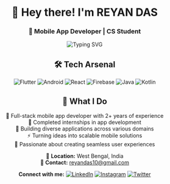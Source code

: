 <div align="center">

# 👋 Hey there! I'm REYAN DAS
### 🚀 Mobile App Developer | CS Student

<img src="https://readme-typing-svg.herokuapp.com?font=Fira+Code&pause=1000&color=36BCF7&center=true&vCenter=true&width=435&lines=Flutter+Developer;Android+Enthusiast;Fintech+Solutions+Builder;Always+Learning+New+Things!" alt="Typing SVG" />

## 🛠️ Tech Arsenal
![Flutter](https://img.shields.io/badge/Flutter-%2302569B.svg?style=for-the-badge&logo=Flutter&logoColor=white)
![Android](https://img.shields.io/badge/Android-3DDC84?style=for-the-badge&logo=android&logoColor=white)
![React](https://img.shields.io/badge/React-%2320232a.svg?style=for-the-badge&logo=react&logoColor=%2361DAFB)
![Firebase](https://img.shields.io/badge/Firebase-039BE5?style=for-the-badge&logo=Firebase&logoColor=white)
![Java](https://img.shields.io/badge/Java-%23ED8B00.svg?style=for-the-badge&logo=java&logoColor=white)
![Kotlin](https://img.shields.io/badge/Kotlin-%230095D5.svg?style=for-the-badge&logo=kotlin&logoColor=white)

## 💼 What I Do
📱 Full-stack mobile app developer with 2+ years of experience  
💼 Completed internships in app development  
🚀 Building diverse applications across various domains  
⚡ Turning ideas into scalable mobile solutions  
🎯 Passionate about creating seamless user experiences 

📍 **Location:** West Bengal, India  
📧 **Contact:** reyandas10@gmail.com  

**Connect with me:**
[![LinkedIn](https://img.shields.io/badge/LinkedIn-%230077B5.svg?style=for-the-badge&logo=linkedin&logoColor=white)](https://www.linkedin.com/in/reyan-das-1533b4276)
[![Instagram](https://img.shields.io/badge/Instagram-%23E4405F.svg?style=for-the-badge&logo=Instagram&logoColor=white)](https://www.instagram.com/reyan_.x1?igsh=ZWQzZmFia2M3NHFm)
[![Twitter](https://img.shields.io/badge/Twitter-%231DA1F2.svg?style=for-the-badge&logo=Twitter&logoColor=white)](https://x.com/D3vil_RDX?t=oznDMW4-45r5YyG7WK4a9Q&s=09)


</div>

